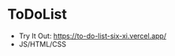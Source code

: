# ToDoList
- Try It Out: <a href target="_blank">https://to-do-list-six-xi.vercel.app/</a>
- JS/HTML/CSS
